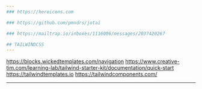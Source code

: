 ```yaml
---
### https://heroicons.com

### https://github.com/pmndrs/jotai

### https://mailtrap.io/inboxes/1116006/messages/2037420267

## TAILWINDCSS
---
```


https://blocks.wickedtemplates.com/navigation
https://www.creative-tim.com/learning-lab/tailwind-starter-kit/documentation/quick-start
https://tailwindtemplates.io
https://tailwindcomponents.com/

---
